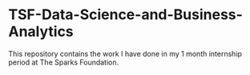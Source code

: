 # TSF-Data-Science-and-Business-Analytics
This repository contains the work I have done in my 1 month internship period at The Sparks Foundation.
